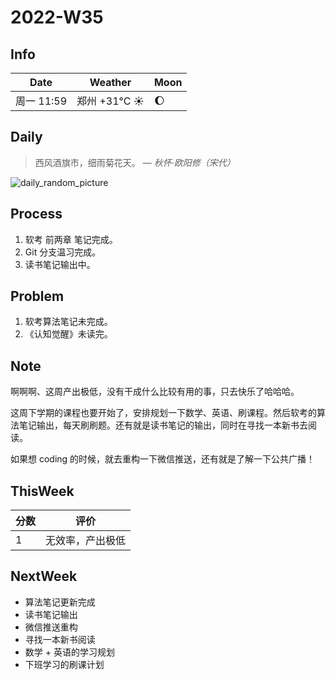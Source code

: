 # 2022-W35

## Info

| Date           | Weather      | Moon |
| -------------- | ------------ | ---- |
| 周一 11:59 | 郑州 +31°C ☀️   | 🌔 |

## Daily

> 西风酒旗市，细雨菊花天。
> — *秋怀·欧阳修（宋代）*

![daily_random_picture](https://images.unsplash.com/photo-1485871981521-5b1fd3805eee?crop=entropy&cs=tinysrgb&fit=crop&fm=jpg&h=1080&ixid=MnwxfDB8MXxyYW5kb218MHx8bW91bnRhaW4sd2F0ZXIsbGFuZHNjYXBlLGdhbGF4eSxjaXR5fHx8fHx8MTY2MjM1MDM5MQ&ixlib=rb-1.2.1&q=80&utm_campaign=api-credit&utm_medium=referral&utm_source=unsplash_source&w=1920)

## Process

1. 软考 前两章 笔记完成。
2. Git 分支温习完成。
3. 读书笔记输出中。

## Problem
1. 软考算法笔记未完成。
2. 《认知觉醒》未读完。

## Note

啊啊啊、这周产出极低，没有干成什么比较有用的事，只去快乐了哈哈哈。

这周下学期的课程也要开始了，安排规划一下数学、英语、刷课程。然后软考的算法笔记输出，每天刷刷题。还有就是读书笔记的输出，同时在寻找一本新书去阅读。

如果想 coding 的时候，就去重构一下微信推送，还有就是了解一下公共广播！

## ThisWeek

| 分数 | 评价 |
| ---- | ---- |
|  1    |   无效率，产出极低   |

## NextWeek

- 算法笔记更新完成
- 读书笔记输出
- 微信推送重构
- 寻找一本新书阅读
- 数学 + 英语的学习规划
- 下班学习的刷课计划
